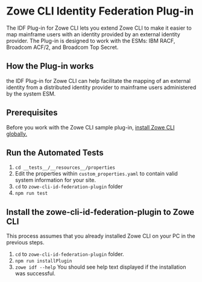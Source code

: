 # Zowe CLI Identity Federation Plug-in

The IDF Plug-in for Zowe CLI lets you extend Zowe CLI to make it easier to map mainframe users with an identity provided by an external identity provider.
The Plug-in is designed to work with the ESMs: IBM RACF, Broadcom ACF/2, and Broadcom Top Secret.

## How the Plug-in works

the IDF Plug-in for Zowe CLI can help facilitate the mapping of an external identity from a distributed identity provider to mainframe users administered by the system ESM.

## Prerequisites

Before you work with the Zowe CLI sample plug-in, [install Zowe CLI globally.](https://docs.zowe.org/active-development/user-guide/cli-installcli.html)

## Run the Automated Tests

1. `cd __tests__/__resources__/properties`
2. Edit the properties within `custom_properties.yaml` to contain valid system information for your site.
3. `cd` to `zowe-cli-id-federation-plugin` folder
4. `npm run test`

## Install the zowe-cli-id-federation-plugin to Zowe CLI

This process assumes that you already installed Zowe CLI on your PC in the previous steps.

1. `cd` to `zowe-cli-id-federation-plugin` folder.
2. `npm run installPlugin`
3. `zowe idf --help`
   You should see help text displayed if the installation was successful.
